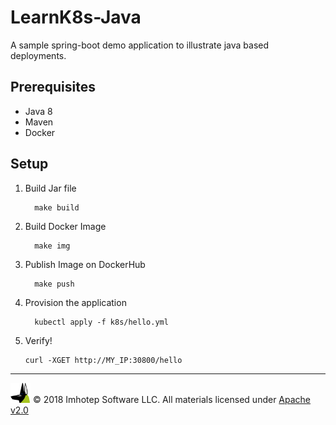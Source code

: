 # LearnK8s-Java

A sample spring-boot demo application to illustrate java based deployments.

## Prerequisites

- Java 8
- Maven
- Docker

## Setup

1. Build Jar file

    ```shell
      make build
    ```
1. Build Docker Image

    ```shell
      make img
    ```
1. Publish Image on DockerHub

    ```shell
      make push
    ```
1. Provision the application

    ```shell
      kubectl apply -f k8s/hello.yml
    ```

1. Verify!

    ```shell
    curl -XGET http://MY_IP:30800/hello
    ```


---
<img src="assets/imhoteplogo.png" width="32" height="auto"/> © 2018 Imhotep Software LLC.
All materials licensed under [Apache v2.0](http://www.apache.org/licenses/LICENSE-2.0)
